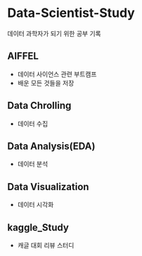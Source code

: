 # Data-Scientist-Study
데이터 과학자가 되기 위한 공부 기록

## AIFFEL
- 데이터 사이언스 관련 부트캠프
- 배운 모든 것들을 저장

## Data Chrolling 
- 데이터 수집 

## Data Analysis(EDA)
- 데이터 분석

## Data Visualization
- 데이터 시각화

## kaggle_Study
  - 캐글 대회 리뷰 스터디


